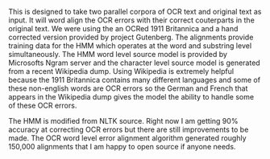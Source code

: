 This is designed to take two parallel corpora of OCR text and original text as input. It will word 
align the OCR errors with their correct couterparts in the original text. We were using the an
OCRed 1911 Britannica and a hand corrected version provided by project Gutenberg. The alignments 
provide training data for the HMM which operates at the word and substring level simultaneously.
The HMM word level source model is provided by Microsofts Ngram server and the character level source 
model is generated from a recent Wikipedia dump. Using Wikipedia is extremely helpful because the 1911 
Britannica contains many different languages and some of these non-english words are OCR errors so the 
German and French that appears in the Wikipedia dump gives the model the ability to handle some of these
OCR errors.

The HMM is modified from NLTK source. Right now I am getting 90% accuracy at correcting OCR errors but there are still improvements to be made. The OCR word level error alignment algorithm generated roughly 150,000 alignments that I am happy
to open source if anyone needs.


